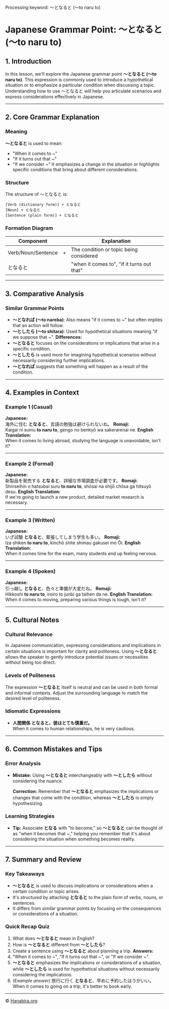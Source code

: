Processing keyword: ～となると (〜to naru to)
# Japanese Grammar Point: ～となると (〜to naru to)

## 1. Introduction
In this lesson, we'll explore the Japanese grammar point **～となると (〜to naru to)**. This expression is commonly used to introduce a hypothetical situation or to emphasize a particular condition when discussing a topic. Understanding how to use ～となると will help you articulate scenarios and express considerations effectively in Japanese.

---
## 2. Core Grammar Explanation
### Meaning
**～となると** is used to mean:
- "When it comes to ~"
- "If it turns out that ~"
- "If we consider ~"
It emphasizes a change in the situation or highlights specific conditions that bring about different considerations.
### Structure
The structure of ～となると is:
```
[Verb (dictionary form)] + となると  
[Noun] + となると  
[Sentence (plain form)] + となると
```
### Formation Diagram
| Component             |      | Explanation                          |
|-----------------------|------|--------------------------------------|
| Verb/Noun/Sentence    | +    | The condition or topic being considered |
| となると               |      | "when it comes to", "if it turns out that" |
---
## 3. Comparative Analysis
### Similar Grammar Points
- **～となれば (〜to nareba)**: Also means "if it comes to ~" but often implies that an action will follow.
- **～としたら (〜to shitara)**: Used for hypothetical situations meaning "if we suppose that ~".
**Differences:**
- **～となると** focuses on the considerations or implications that arise in a specific condition.
- **～としたら** is used more for imagining hypothetical scenarios without necessarily considering further implications.
- **～となれば** suggests that something will happen as a result of the condition.
---
## 4. Examples in Context
### Example 1 (Casual)
**Japanese:**  
海外に住む **となると**、言語の勉強は避けられないね。
**Romaji:**  
Kaigai ni sumu **to naru to**, gengo no benkyō wa sakerarenai ne.
**English Translation:**  
When it comes to living abroad, studying the language is unavoidable, isn't it?

---
### Example 2 (Formal)
**Japanese:**  
新製品を発売する **となると**、詳細な市場調査が必要です。
**Romaji:**  
Shinseihin o hatsubai suru **to naru to**, shōsai na shijō chōsa ga hitsuyō desu.
**English Translation:**  
If we're going to launch a new product, detailed market research is necessary.

---
### Example 3 (Written)
**Japanese:**  
いざ試験 **となると**、緊張してしまう学生も多い。
**Romaji:**  
Iza shiken **to naru to**, kinchō shite shimau gakusei mo Ōi.
**English Translation:**  
When it comes time for the exam, many students end up feeling nervous.

---
### Example 4 (Spoken)
**Japanese:**  
引っ越し **となると**、色々と準備が大変だね。
**Romaji:**  
Hikkoshi **to naru to**, iroiro to junbi ga taihen da ne.
**English Translation:**  
When it comes to moving, preparing various things is tough, isn't it?

---
## 5. Cultural Notes
### Cultural Relevance
In Japanese communication, expressing considerations and implications in certain situations is important for clarity and politeness. Using **～となると** allows the speaker to gently introduce potential issues or necessities without being too direct.
### Levels of Politeness
The expression **～となると** itself is neutral and can be used in both formal and informal contexts. Adjust the surrounding language to match the desired level of politeness.
### Idiomatic Expressions
- **人間関係 **となると**、彼はとても慎重だ。**  
  When it comes to human relationships, he is very cautious.
---
## 6. Common Mistakes and Tips
### Error Analysis
- **Mistake:** Using **～となると** interchangeably with **～としたら** without considering the nuance.
  
  **Correction:** Remember that **～となると** emphasizes the implications or changes that come with the condition, whereas **～としたら** is simply hypothesizing.
### Learning Strategies
- **Tip:** Associate **となる** with "to become," so **～となると** can be thought of as "when it becomes that ~," helping you remember that it's about considering the situation when something becomes reality.
---
## 7. Summary and Review
### Key Takeaways
- **～となると** is used to discuss implications or considerations when a certain condition or topic arises.
- It's structured by attaching **となると** to the plain form of verbs, nouns, or sentences.
- It differs from similar grammar points by focusing on the consequences or considerations of a situation.
### Quick Recap Quiz
1. What does **～となると** mean in English?
2. How is **～となると** different from **～としたら**?
3. Create a sentence using **～となると** about planning a trip.
**Answers:**
1. "When it comes to ~", "If it turns out that ~", or "If we consider ~".
2. **～となると** emphasizes the implications or considerations of a situation, while **～としたら** is used for hypothetical situations without necessarily considering the implications.
3. *(Example answer)* 旅行に行く **となると**、早めに予約したほうがいい。  
   When it comes to going on a trip, it's better to book early.



---

© [Hanabira.org](https://hanabira.org)
